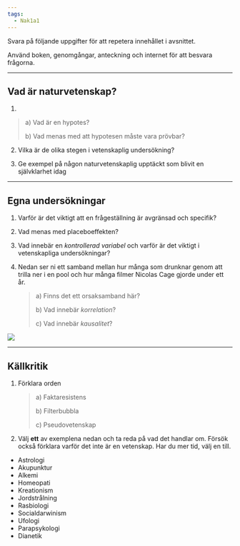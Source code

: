 ```yaml
---
tags:
  - Nak1a1
---
```



Svara på följande uppgifter för att repetera innehållet i avsnittet.

Använd boken, genomgångar, anteckning och internet för att besvara frågorna.

---

## Vad är naturvetenskap?

1. 
>a) Vad är en hypotes?
>
>b) Vad menas med att hypotesen måste vara prövbar?


2. Vilka är de olika stegen i vetenskaplig undersökning?


3. Ge exempel på någon naturvetenskaplig upptäckt som blivit en självklarhet idag

---

## Egna undersökningar

1. Varför är det viktigt att en frågeställning är avgränsad och specifik?


2. Vad menas med placeboeffekten?


3. Vad innebär en *kontrollerad variabel* och varför är det viktigt i vetenskapliga undersökningar?


4. Nedan ser ni ett samband mellan hur många som drunknar genom att trilla ner i en pool och hur många filmer Nicolas Cage gjorde under ett år.


    >a) Finns det ett orsaksamband här?
    >
    >b) Vad innebär *korrelation*?
    >
    >c) Vad innebär *kausalitet*?

![](https://hackmd.io/_uploads/rJOfgfDkp.png)


---

## Källkritik

1. Förklara orden


    >a) Faktaresistens
    >
    >b) Filterbubbla
    >
    >c) Pseudovetenskap


2. Välj **ett** av exemplena nedan och ta reda på vad det handlar om. Försök också förklara varför det inte är en vetenskap. Har du mer tid, välj en till.


- Astrologi
- Akupunktur
- Alkemi
- Homeopati
- Kreationism
- Jordstrålning
- Rasbiologi
- Socialdarwinism
- Ufologi
- Parapsykologi
- Dianetik



    
